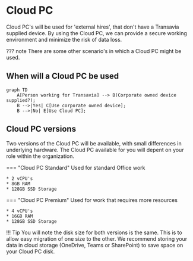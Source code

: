 # Cloud PC

Cloud PC's will be used for 'external hires', that don't have a Transavia supplied device. By using the Cloud PC, we can provide a secure working environment and minimize the risk of data loss. 

??? note
    There are some other scenario's in which a Cloud PC might be used. 

## When will a Cloud PC be used

``` mermaid
graph TD
    A[Person working for Transavia] --> B(Corporate owned device supplied?);
    B -->|Yes| C[Use corporate owned device];
    B -->|No| E[Use Cloud PC];
```

## Cloud PC versions
Two versions of the Cloud PC will be available, with small differences in underlying hardware. The Cloud PC available for you will depent on your role within the organization. 

=== "Cloud PC Standard"
    Used for standard Office work

    * 2 vCPU's
    * 8GB RAM
    * 128GB SSD Storage

=== "Cloud PC Premium"
    Used for work that requires more resources

    * 4 vCPU's
    * 16GB RAM
    * 128GB SSD Storage

!!! Tip
    You will note the disk size for both versions is the same. This is to allow easy migration of one size to the other. We recommend storing your data in cloud storage (OneDrive, Teams or SharePoint) to save space on your Cloud PC disk. 



